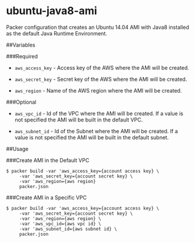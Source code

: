 ubuntu-java8-ami
===

Packer configuration that creates an Ubuntu 14.04 AMI with Java8 installed as the default Java Runtime Environment.

##Variables

###Required

* `aws_access_key` - Access key of the AWS where the AMI will be created.

* `aws_secret_key` - Secret key of the AWS where the AMI will be created.

* `aws_region` - Name of the AWS region where the AMI will be created.

###Optional

* `aws_vpc_id` - Id of the VPC where the AMI will be created.  If a value is not specified the AMI will be built in the default VPC.

* `aws_subnet_id` - Id of the Subnet where the AMI will be created.  If a value is not specified the AMI will be built in the default subnet.

##Usage

###Create AMI in the Default VPC

```
$ packer build -var 'aws_access_key={account access key} \
     -var 'aws_secret_key={account secret key} \
     -var 'aws_region={aws region}
     packer.json
``` 

###Create AMI in a Specific VPC

```
$ packer build -var 'aws_access_key={account access key} \
     -var 'aws_secret_key={account secret key} \
     -var 'aws_region={aws region} \
     -var 'aws_vpc_id={aws vpc id} \
     -var 'aws_subnet_id={aws subnet id} \
     packer.json
``` 